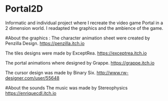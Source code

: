 # Portal2D
Informatic and individual project where I recreate the video game Portal in a 2 dimension world. 
I readapted the graphics and the ambience of the game.

#About the graphics : 
The character animation sheet were created by Penzilla Design.
https://penzilla.itch.io

The tiles designs were made by ExceptRea.
https://exceptrea.itch.io

The portal animations where designed by Grappe.
https://grappe.itch.io

The cursor design was made by Binary Six.
http://www.rw-designer.com/user/55648

#About the sounds
The music was made by Stereophysics
https://enriquecdl.itch.io
